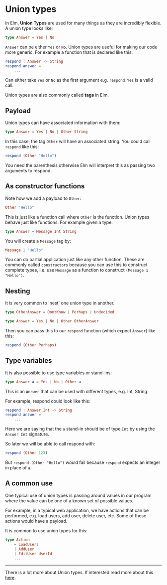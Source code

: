 # Union types

In Elm, __Union Types__ are used for many things as they are incredibly flexible. A union type looks like:

```elm
type Answer = Yes | No
```

`Answer` can be either `Yes` or `No`. Union types are useful for making our code more generic. For example a function that is declared like this:

```elm
respond : Answer -> String
respond answer =
    ...
```

Can either take `Yes` or `No` as the first argument e.g. `respond Yes` is a valid call.

Union types are also commonly called __tags__ in Elm.

## Payload

Union types can have associated information with them:

```elm
type Answer = Yes | No | Other String
```

In this case, the tag `Other` will have an associated string. You could call `respond` like this:

```elm
respond (Other "Hello")
```

You need the parenthesis otherwise Elm will interpret this as passing two arguments to respond.

## As constructor functions

Note how we add a payload to `Other`:

```elm
Other "Hello"
```

This is just like a function call where `Other` is the function. Union types behave just like functions. For example given a type:

```elm
type Answer = Message Int String
```

You will create a `Message` tag by:

```elm
Message 1 "Hello"
```

You can do partial application just like any other function. These are commonly called `constructors` because you can use this to construct complete types, i.e. use `Message` as a function to construct `(Message 1 "Hello")`.

## Nesting

It is very common to 'nest' one union type in another.

```elm
type OtherAnswer = DontKnow | Perhaps | Undecided

type Answer = Yes | No | Other OtherAnswer
```

Then you can pass this to our `respond` function (which expect `Answer`) like this:

```elm
respond (Other Perhaps)
```

## Type variables

It is also possible to use type variables or stand-ins:

```elm
type Answer a = Yes | No | Other a
```

This is an `Answer` that can be used with different types, e.g. Int, String.

For example, respond could look like this:

```elm
respond : Answer Int -> String
respond answer =
    ...
```

Here we are saying that the `a` stand-in should be of type `Int` by using  the `Answer Int` signature.

So later we will be able to call respond with:

```elm
respond (Other 123)
```

But `respond (Other "Hello")` would fail because `respond` expects an integer in place of `a`.

## A common use

One typical use of union types is passing around values in our program where the value can be one of a known set of possible values.

For example, in a typical web application, we have actions that can be performed, e.g. load users, add user, delete user, etc. Some of these actions would have a payload.

It is common to use union types for this:

```elm
type Action
    = LoadUsers
    | AddUser
    | EditUser UserId
    ...

```

---

There is a lot more about Union types. If interested read more about this [here](http://elm-lang.org/guide/model-the-problem).
